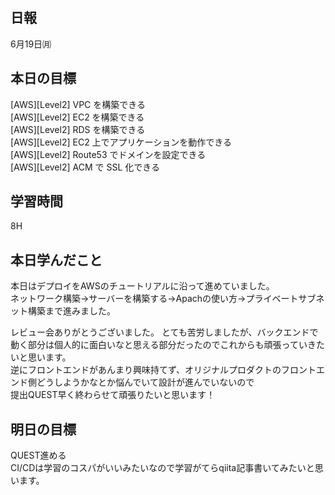 ## 日報
6月19日㈪

## 本日の目標
[AWS][Level2] VPC を構築できる<br>
[AWS][Level2] EC2 を構築できる<br>
[AWS][Level2] RDS を構築できる<br>
[AWS][Level2] EC2 上でアプリケーションを動作できる<br>
[AWS][Level2] Route53 でドメインを設定できる<br>
[AWS][Level2] ACM で SSL 化できる

## 学習時間
8H
## 本日学んだこと
本日はデプロイをAWSのチュートリアルに沿って進めていました。<br>
ネットワーク構築→サーバーを構築する→Apachの使い方→プライベートサブネット構築まで進みました。<br>

レビュー会ありがとうございました。
とても苦労しましたが、バックエンドで動く部分は個人的に面白いなと思える部分だったのでこれからも頑張っていきたいと思います。<br>
逆にフロントエンドがあんまり興味持てず、オリジナルプロダクトのフロントエンド側どうしようかなとか悩んでいて設計が進んでいないので<br>
提出QUEST早く終わらせて頑張りたいと思います！

## 明日の目標
QUEST進める<br>
CI/CDは学習のコスパがいいみたいなので学習がてらqiita記事書いてみたいと思います。

